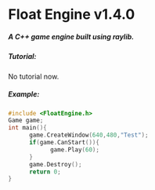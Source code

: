 # Float Engine v1.4.0

##### A C++ game engine built using raylib.

##### Tutorial: 
No tutorial now.
##### Example:

```c++
#include <FloatEngine.h>
Game game;
int main(){
      game.CreateWindow(640,480,"Test");
      if(game.CanStart()){
            game.Play(60);
      }
      game.Destroy();
      return 0;
}
```
